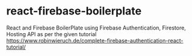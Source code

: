 # react-firebase-boilerplate
React and Firebase BoilerPlate using Firebase Authentication, Firestore, Hosting API as per the given tutorial https://www.robinwieruch.de/complete-firebase-authentication-react-tutorial/

